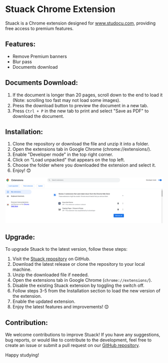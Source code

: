 # Stuack Chrome Extension

Stuack is a Chrome extension designed for www.studocu.com, providing free access to premium features.

## Features:

- Remove Premium banners
- Blur pass
- Documents download

## Documents Download:

1. If the document is longer than 20 pages, scroll down to the end to load it (Note: scrolling too fast may not load some images).
2. Press the download button to preview the document in a new tab.
3. Press `Ctrl + P` in the new tab to print and select "Save as PDF" to download the document.

## Installation:

1. Clone the repository or download the file and unzip it into a folder.
2. Open the extensions tab in Google Chrome (chrome://extensions/).
3. Enable "Developer mode" in the top right corner.
4. Click on "Load unpacked" that appears on the top left.
5. Choose the folder where you downloaded the extension and select it.
6. Enjoy! 😊

![Installation](extension.png)

## Upgrade:

To upgrade Stuack to the latest version, follow these steps:

1. Visit the [Stuack repository](https://github.com/Mustkeem324/Studocu-Extension) on GitHub.
2. Download the latest release or clone the repository to your local machine.
3. Unzip the downloaded file if needed.
4. Open the extensions tab in Google Chrome (`chrome://extensions/`).
5. Disable the existing Stuack extension by toggling the switch off.
6. Follow steps 3-5 from the Installation section to load the new version of the extension.
7. Enable the updated extension.
8. Enjoy the latest features and improvements! 😊

## Contribution:

We welcome contributions to improve Stuack! If you have any suggestions, bug reports, or would like to contribute to the development, feel free to create an issue or submit a pull request on our [GitHub repository](https://github.com/Mustkeem324/Studocu-Extension).

Happy studying!
